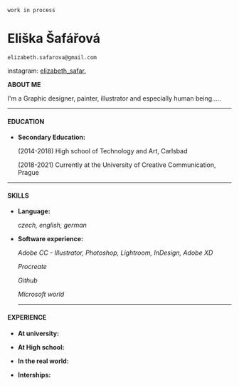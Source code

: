 `work in process`

# Eliška Šafářová

`elizabeth.safarova@gmail.com` 

instagram: [elizabeth_safar.](https://www.instagram.com/elizabeth_safar/) 


**ABOUT ME** 

I'm a Graphic designer, painter, illustrator and especially human being..... 

--- 

#### EDUCATION

* **Secondary Education:** 

  (2014-2018) High school of Technology and Art, Carlsbad
  
  
  (2018-2021) Currently at the University of Creative Communication, Prague 
  
--- 
 
 #### SKILLS
 
 * **Language:** 
 
    *czech, english, german*
    
 * **Software experience:** 
  
   *Adobe CC - Illustrator, Photoshop, Lightroom, InDesign, Adobe XD*
   
   *Procreate*
   
   *Github*
   
   *Microsoft world*
   
   ---

 #### EXPERIENCE
  * **At university:** 
  
  * **At High school:**
  
  * **In the real world:** 
  
  * **Interships:** 
 

   

   
 
